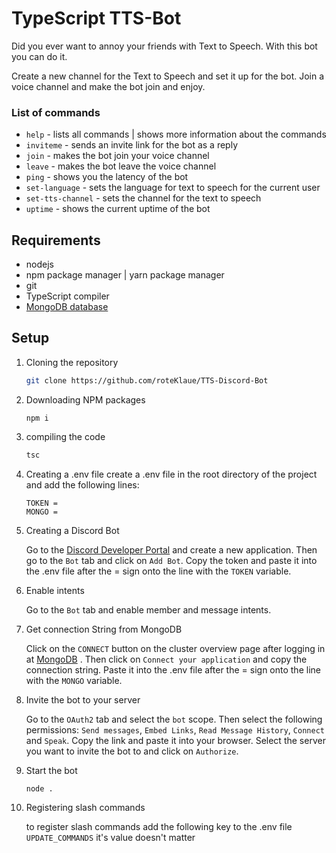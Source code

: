 # TypeScript TTS-Bot

Did you ever want to annoy your friends with Text to Speech.
With this bot you can do it.

Create a new channel for the Text to Speech and set it up for the bot.
Join a voice channel and make the bot join and enjoy.

### List of commands

 * `help` - lists all commands | shows more information about the commands
 * `inviteme` - sends an invite link for the bot as a reply
 * `join` - makes the bot join your voice channel
 * `leave` - makes the bot leave the voice channel
 * `ping` - shows you the latency of the bot
 * `set-language` - sets the language for text to speech for the current user
 * `set-tts-channel` - sets the channel for the text to speech
 * `uptime` - shows the current uptime of the bot

## Requirements

* nodejs
* npm package manager | yarn package manager
* git
* TypeScript compiler
* [MongoDB database](./doc/MONGODB.md)

## Setup

1. Cloning the repository

    ```bash
    git clone https://github.com/roteKlaue/TTS-Discord-Bot
    ```

2. Downloading NPM packages

    ```bach
    npm i
    ```

3. compiling the code

    ```bash
    tsc
    ```

4. Creating a .env file
    create a .env file in the root directory of the project and add the following lines:

    ```env
    TOKEN =
    MONGO =
    ```

5. Creating a Discord Bot

   Go to the [Discord Developer Portal](https://discord.com/developers/applications) and create a new application. Then go to the `Bot` tab and click on `Add Bot`. Copy the token and paste it into the .env file after the = sign onto the line with the `TOKEN` variable.

6. Enable intents

   Go to the `Bot` tab and enable member and message intents.

7. Get connection String from MongoDB

   Click on the `CONNECT` button on the cluster overview page after logging in at [MongoDB](https://mongodb.com) . Then click on `Connect your application` and copy the connection string. Paste it into the .env file after the = sign onto the line with the `MONGO` variable.

8. Invite the bot to your server

    Go to the `OAuth2` tab and select the `bot` scope. Then select the following permissions: `Send messages`, `Embed Links`, `Read Message History`, `Connect` and `Speak`. Copy the link and paste it into your browser. Select the server you want to invite the bot to and click on `Authorize`.

9. Start the bot

    ```bash
    node .
    ```

10. Registering slash commands
    
    to register slash commands add the following key to the .env file `UPDATE_COMMANDS` it's value doesn't matter
